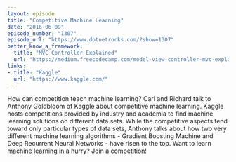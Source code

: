 ```yaml
---
layout: episode
title: "Competitive Machine Learning"
date: "2016-06-09"
episode_number: "1307"
episode_url: "https://www.dotnetrocks.com/?show=1307"
better_know_a_framework:
  title: "MVC Controller Explained"
  url: "https://medium.freecodecamp.com/model-view-controller-mvc-explained-through-ordering-drinks-at-the-bar-efcba6255053"
links:
- title: "Kaggle"
  url: "https://www.kaggle.com/"
---
```


How can competition teach machine learning? Carl and Richard talk to Anthony Goldbloom of Kaggle about competitive machine learning. Kaggle hosts competitions provided by industry and academia to find machine learning solutions on different data sets. While the competitive aspects tend toward only particular types of data sets, Anthony talks about how two very different machine learning algorithms - Gradient Boosting Machine and Deep Recurrent Neural Networks - have risen to the top. Want to learn machine learning in a hurry? Join a competition!
